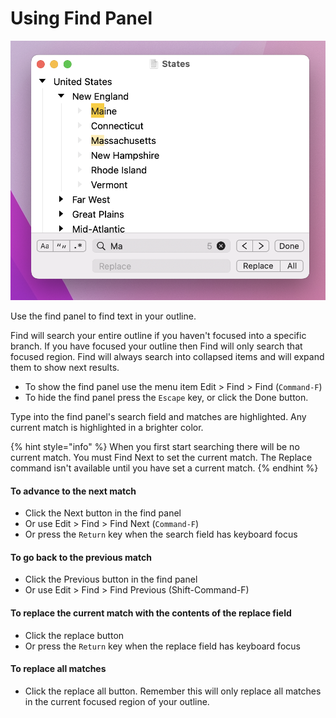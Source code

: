 # Using Find Panel

![Find Panel](../.gitbook/assets/find.png)

Use the find panel to find text in your outline.

Find will search your entire outline if you haven't focused into a specific branch. If you have focused your outline then Find will only search that focused region. Find will always search into collapsed items and will expand them to show next results.

* To show the find panel use the menu item Edit > Find > Find (`Command-F`)
* To hide the find panel press the `Escape` key, or click the Done button.

Type into the find panel's search field and matches are highlighted. Any current match is highlighted in a brighter color.

{% hint style="info" %}
When you first start searching there will be no current match. You must Find Next to set the current match. The Replace command isn't available until you have set a current match.
{% endhint %}

#### To advance to the next match

* Click the Next button in the find panel
* Or use Edit > Find > Find Next (`Command-F`)
* Or press the `Return` key when the search field has keyboard focus

#### To go back to the previous match

* Click the Previous button in the find panel
* Or use Edit > Find > Find Previous (Shift-Command-F)

#### To replace the current match with the contents of the replace field

* Click the replace button
* Or press the `Return` key when the replace field has keyboard focus

#### To replace all matches

* Click the replace all button. Remember this will only replace all matches in the current focused region of your outline.
